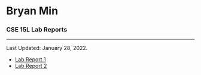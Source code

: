 # Bryan Min
### CSE 15L Lab Reports
---

Last Updated: January 28, 2022.

- [Lab Report 1](lab-report-1-week-2.md)
- [Lab Report 2](lab-report-2-week-4.md)
